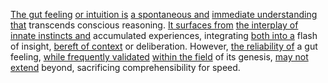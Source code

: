 
[The gut feeling](2/1/3/3/1/.Gut%20Feeling) [or intuition is](2/1/3/3/.Intuition) [a spontaneous and](2/2/3/2/3/2/.Cause%20and%20Purpose) [immediate understanding that](2/2/1/1/3/2/.Understanding) transcends conscious reasoning. [It surfaces from](1/1/3/2/3/2/1/1/.Surface) [the interplay of](1/3/1/2/1/1/2/3/.Interactions) [innate instincts and](1/3/1/3/3/2/2/.Natural%20Selection) accumulated experiences, integrating [both into a](3/3/2/2/2/3/2/.Transformation) flash of insight, [bereft of context](3/1/1/2/3/2/1/2/_Meaning-Context) or deliberation. However, [the reliability of](3/1/1/3/3/1/2/_Efficiency-Reliability) a gut feeling, [while frequently validated](2/3/1/3/3/1/.Verification%20Principles) [within the field](1/1/3/1/1/3/1/3/.Fields) of its genesis, [may not extend](1/3/2/2/1/2/_Extend-Retract) beyond, sacrificing comprehensibility for speed.

